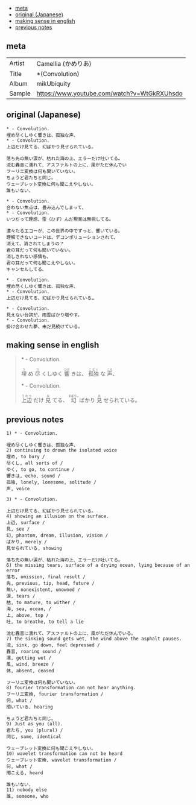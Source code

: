 - [meta](#meta)
- [original (Japanese)](#original-japanese)
- [making sense in english](#making-sense-in-english)
- [previous notes](#previous-notes)

## meta

|        |                                             |
| ------ | ------------------------------------------- |
| Artist | Camellia (かめりあ)                         |
| Title  | \*(Convolution)                             |
| Album  | mikUbiquity                                 |
| Sample | https://www.youtube.com/watch?v=WtGkRXUhsdo |

## original (Japanese)

```
* - Convolution.  
埋め尽くしゆく響きは、孤独な声、  
* - Convolution.  
上辺だけ見てる、幻ばかり見せられている。

落ち先の無い涙が、枯れた海の上、エラーだけ吐いてる。  
沈む轟音に濡れて、アスファルトの上に、風がただ休んでい  
フーリエ変換は何も聞いていない。  
ちょうど君たちと同じ。  
ウェーブレット変換に何も聞こえやしない。  
誰もいない、

* - Convolution.  
合わない焦点は、畳み込んでしまって、  
* - Convolution.  
いつだって理想、歪（ひず）んだ現実は無視してる。

濛々たるエコーが、この世界の中でずっと、響いている。  
理解できないコードは、デコンポリューションされて、  
消えて、消されてしまうの？  
君の耳だって何も聞いていない。  
消しきれない感情も、  
君の耳だって何も聞こえやしない。  
キャンセルしてる、

* - Convolution.  
埋め尽くしゆく響きは、孤独な声、  
* - Convolution.  
上辺だけ見てる、幻ばかり見せられている…

* - Convolution.  
見えない台詞が、雨雲ばかり増やす。  
* - Convolution.  
掛け合わせた夢、未だ見続けている。
```

## making sense in english

> \* - Convolution. 
> 
> <ruby>埋<rt>う</ruby>
> め
> <ruby>尽<rt>つ</ruby>
> くしゆく
> <ruby>響<rt>ひび</ruby>
> きは、
> <ruby>孤独<rt>こどく</ruby>
> な
> <ruby>声<rt>こえ</ruby>、
> 
> \* - Convolution. 
> 
> <ruby>上辺<rt>うわべ</ruby>
> だけ
> <ruby>見<rt>み</ruby>
> てる、
> <ruby>幻<rt>まぼろし</ruby>
> ばかり
> <ruby>見<rt>み</ruby>
> せられている。  




## previous notes

```
1) * - Convolution. 

埋め尽くしゆく響きは、孤独な声、
2) continuing to drown the isolated voice
埋め, to bury /
尽くし, all sorts of /
ゆく, to go, to continue /
響きは, echo, sound /
孤独, lonely, lonesome, solitude /
声, voice

3) * - Convolution. 

上辺だけ見てる、幻ばかり見せられている。
4) showing an illusion on the surface.
上辺, surface /
見, see /
幻, phantom, dream, illusion, vision /
ばかり, merely /
見せられている, showing

落ち先の無い涙が、枯れた海の上、エラーだけ吐いてる。 
6) the missing tears, surface of a drying ocean, lying because of an error
落ち, omission, final result /
先, previous, tip, head, future /  
無い, nonexistent, unowned /
涙, tears /
枯, to mature, to wither /
海, sea, ocean, /
上, above, top /
吐, to breathe, to tell a lie

沈む轟音に濡れて、アスファルトの上に、風がただ休んでいる。 
7) the sinking sound gets wet, the wind above the asphalt pauses.
沈, sink, go down, feel depressed /
轟音, roaring sound /
濡, getting wet /
風, wind, breeze /
休, absent, ceased

フーリエ変換は何も聞いていない。 
8) fourier transformation can not hear anything.
フーリエ変換, fourier transformation /
何, what /
聞いている, hearing

ちょうど君たちと同じ。 
9) Just as you (all).
君たち, you (plural) /
同じ, same, identical

ウェーブレット変換に何も聞こえやしない。
10) wavelet transformation can not be heard
ウェーブレット変換, wavelet transformation /
何, what /
聞こえる, heard

誰もいない、
11) nobody else
誰, someone, who
```